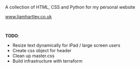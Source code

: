 A collection of HTML, CSS and Python for my personal website

www.liamhartley.co.uk

<br>

**TODO**:
- Resize text dynamically for iPad / large screen users
- Create css object for header
- Clean up master.css
- Build infrastructure with terraform
